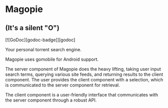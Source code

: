 # Magopie
## (It's a silent "O")

[![GoDoc][godoc-badge]][godoc]

Your personal torrent search engine.

Magopie uses gomobile for Android support.

The server component of Magopie does the heavy lifting, taking user input search terms, querying various site feeds, and returning results to the client component. The user provides the client component with a selection, which is communicated to the server component for retrieval.

The client component is a user-friendly interface that communicates with the server component through a robust API.
